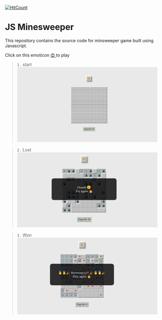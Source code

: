 [![HitCount](http://hits.dwyl.com/ashky23/minesweeper-JS.svg)](http://hits.dwyl.com/ashky23/minesweeper-JS)
# JS Minesweeper 
This repository contains the source code for minsweeper game built using Javascript.


Click on this emoticon [ :heart_eyes:  ](https://ashky23.github.io/minesweeper-JS/) to play

> `1.`  start 
![start](preview-images/home.png)

> `2.` Lost
![start](preview-images/you_lose.png)

> `3.` Won
![start](preview-images/you_win.png)